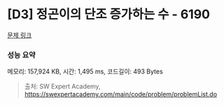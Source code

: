 # [D3] 정곤이의 단조 증가하는 수 - 6190 

[문제 링크](https://swexpertacademy.com/main/code/problem/problemDetail.do?contestProbId=AWcPjEuKAFgDFAU4) 

### 성능 요약

메모리: 157,924 KB, 시간: 1,495 ms, 코드길이: 493 Bytes



> 출처: SW Expert Academy, https://swexpertacademy.com/main/code/problem/problemList.do